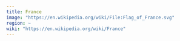 ```yaml
---
title: France
image: "https://en.wikipedia.org/wiki/File:Flag_of_France.svg"
region: ~
wiki: "https://en.wikipedia.org/wiki/France"
---
```

